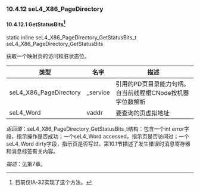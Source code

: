 ### 10.4.12  seL4_X86_PageDirectory

#### 10.4.12.1  GetStatusBits[^1]

static inline seL4_X86_PageDirectory_GetStatusBits_t seL4_X86_PageDirectory_GetStatusBits

获取一个映射页的访问和脏状态位。

类型 | 名字 | 描述
--- | --- | ---
seL4_X86_PageDirectory | _service | 引用的PD页目录能力句柄。自当前线程根CNode按机器字位数解析
seL4_Word | vaddr | 要查询的页虚拟地址

*返回值*：seL4_X86_PageDirectory_GetStatusBits_t结构：包含一个int error字段，指示操作是否成功；一个seL4_Word accessed，指示页是否访问过；一个seL4_Word dirty字段，指示页是否写过。第10.1节描述了发生错误时消息寄存器和消息标签有关内容。

*描述*：见第7章。

[^1]: 目前仅IA-32实现了这个方法。
